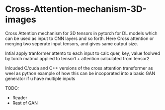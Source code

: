 # Cross-Attention-mechanism-3D-images


Cross Attention mechanism for 3D tensors in pytorch for DL models which can be used as input to CNN layers and so forth. Here Cross attention or merging two seperate input tensors, and gives same output size.

Intial apply tranformer attento to each input to calc quer, key, value foolwed by torch matmul applied to tensor1 + attention calculated from tensor2


Inlcuded C/cuda and C++ versions of the cross attention transformer as weel as python example of how this can be incoporated into a basic GAN generator if u have multiple inputs

TODO:

- Reader
- Rest of GAN
